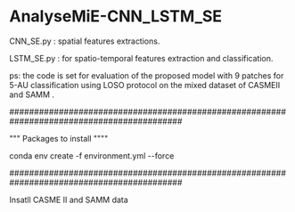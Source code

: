 # AnalyseMiE-CNN_LSTM_SE

CNN_SE.py : spatial features extractions.

LSTM_SE.py : for spatio-temporal features extraction and classification.

ps: the code is set for evaluation of the proposed model with 9 patches for 5-AU classification using LOSO protocol on the mixed dataset of CASMEII and SAMM .

###########################################################################################

""" Packages to install """"

conda env create -f environment.yml --force

###########################################################################################

Insatll CASME II and SAMM data

